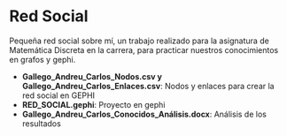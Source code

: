 # Red Social 
Pequeña red social sobre mí, un trabajo realizado para la asignatura de Matemática Discreta en la carrera, para practicar nuestros conocimientos en grafos y gephi.

- **Gallego_Andreu_Carlos_Nodos.csv y Gallego_Andreu_Carlos_Enlaces.csv**: Nodos y enlaces para crear la red social en GEPHI 
- **RED_SOCIAL.gephi**: Proyecto en gephi
- **Gallego_Andreu_Carlos_Conocidos_Análisis.docx**: Análisis de los resultados 
